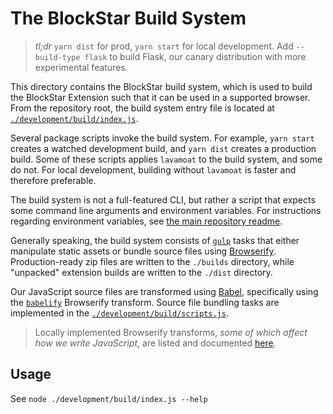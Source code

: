 # The BlockStar Build System

> _tl;dr_ `yarn dist` for prod, `yarn start` for local development.
> Add `--build-type flask` to build Flask, our canary distribution with more experimental features.

This directory contains the BlockStar build system, which is used to build the BlockStar Extension such that it can be used in a supported browser.
From the repository root, the build system entry file is located at [`./development/build/index.js`](https://github.com/BlockStar/metamask-extension/blob/develop/development/build/index.js).

Several package scripts invoke the build system.
For example, `yarn start` creates a watched development build, and `yarn dist` creates a production build.
Some of these scripts applies `lavamoat` to the build system, and some do not.
For local development, building without `lavamoat` is faster and therefore preferable.

The build system is not a full-featured CLI, but rather a script that expects some command line arguments and environment variables.
For instructions regarding environment variables, see [the main repository readme](../../README.md#building-locally).

Generally speaking, the build system consists of [`gulp`](https://npmjs.com/package/gulp) tasks that either manipulate static assets or bundle source files using [Browserify](https://browserify.org/).
Production-ready zip files are written to the `./builds` directory, while "unpacked" extension builds
are written to the `./dist` directory.

Our JavaScript source files are transformed using [Babel](https://babeljs.io/), specifically using
the [`babelify`](https://npmjs.com/package/babelify) Browserify transform.
Source file bundling tasks are implemented in the [`./development/build/scripts.js`](https://github.com/BlockStar/metamask-extension/blob/develop/development/build/scripts.js).

> Locally implemented Browserify transforms, _some of which affect how we write JavaScript_, are listed and documented [here](./transforms/README.md).

## Usage

See `node ./development/build/index.js --help`

